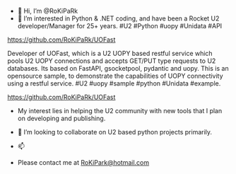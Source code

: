 - 👋 Hi, I’m @RoKiPaRk
- 👀 I’m interested in Python & .NET coding, and have been a Rocket U2 developer/Manager for 25+ years. 
#U2 #Python #uopy #Unidata #API

https://github.com/RoKiPaRk/UOFast

Developer of UOFast, which is a U2 UOPY based restful service which pools U2 UOPY connections and accepts GET/PUT type requests to U2 databases. Its based on FastAPI, gsocketpool, pydantic and uopy. This is an opensource sample, to demonstrate the capabilities of UOPY connectivity using a restful service. #U2 #uopy #sample #python #Unidata #example.

https://github.com/RoKiPaRk/UOFast

- My interest lies in helping the U2 community with new tools that I plan on developing and publishing.

- 💞️ I’m looking to collaborate on U2 based python projects primarily.
- 📫 
- Please contact me at RoKiPark@hotmail.com  
<!---
RoKiPaRk/RoKiPaRk is a ✨ special ✨ repository because its `README.md` (this file) appears on your GitHub profile.
You can click the Preview link to take a look at your changes.
--->
